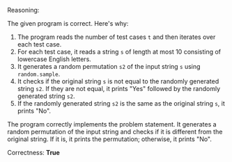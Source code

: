 Reasoning:

The given program is correct. Here's why:

1. The program reads the number of test cases `t` and then iterates over each test case.
2. For each test case, it reads a string `s` of length at most 10 consisting of lowercase English letters.
3. It generates a random permutation `s2` of the input string `s` using `random.sample`.
4. It checks if the original string `s` is not equal to the randomly generated string `s2`. If they are not equal, it prints "Yes" followed by the randomly generated string `s2`.
5. If the randomly generated string `s2` is the same as the original string `s`, it prints "No".

The program correctly implements the problem statement. It generates a random permutation of the input string and checks if it is different from the original string. If it is, it prints the permutation; otherwise, it prints "No".

Correctness: **True**